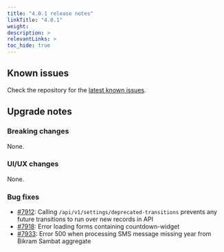 ```yaml
---
title: "4.0.1 release notes"
linkTitle: "4.0.1"
weight:
description: >
relevantLinks: >
toc_hide: true
---
```


## Known issues

Check the repository for the [latest known issues](https://github.com/medic/cht-core/issues?q=is%3Aissue+label%3A%22Affects%3A+4.0.1%22).

## Upgrade notes

### Breaking changes

None.

### UI/UX changes

None.

### Bug fixes

- [#7912](https://github.com/medic/cht-core/issues/7912): Calling `/api/v1/settings/deprecated-transitions` prevents any future transitions to run over new records in API
- [#7918](https://github.com/medic/cht-core/issues/7918): Error loading forms containing countdown-widget
- [#7933](https://github.com/medic/cht-core/issues/7933): Error 500 when processing SMS message missing year from Bikram Sambat aggregate

